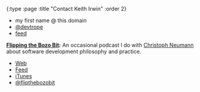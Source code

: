 {:type :page
 :title "Contact Keith Irwin"
 :order 2}

 * my first name @ this domain
 * [@devtrope](https://twitter.com/devtrope)
 * [feed](http://devtrope.com/feeds/rss.xml)

**[Flipping the Bozo Bit][2]:** An occasional podcast I do with
[Christoph Neumann][4] about software development philosophy and
practice.

 * [Web][2]
 * [Feed][5]
 * [iTunes][3]
 * [@flipthebozobit][1]

[1]: https://twitter.com/flipthebozobit
[2]: http://ftbb.tv
[3]: https://itunes.apple.com/us/podcast/flipping-the-bozo-bit/id683786673
[4]: http://programming.neumannhaus.com
[5]: http://ftbb.tv/feeds/rss.xml
